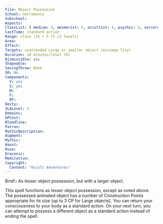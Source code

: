 ```yaml
---
File: Object Possession
School: necromancy
Subschool: 
Aspects: 
ClassList: { medium: 4, mesmerist: 5, occultist: 4, psychic: 5, sorcerer: 5, wizard: 5, spiritualist: 5, witch: 5 }
CastTime: standard action
Range: close (25 + 5 ft./2 levels)
Area: 
Effect: 
Targets: unattended Large or smaller object (minimum Tiny)
Duration: 10 minutes/level (D)
Dismissible: yes
Shapeable: 
SavingThrow: None
SR: No
Components:
  V: yes
  S: yes
  M: 
  F: 
  DF: 
Deity: 
SLALevel: 5
Domains: 
GPCost: 
Bloodline: 
Patron: 
MythicDescription: 
Augment: 
Mythic: 
Haunt: 
Ruse: 
Draconic: 
Meditative: 
Copyright:
  Content: "Occult Adventures"
---
```

Brief:: As lesser object possession, but with a larger object.

This spell functions as lesser object possession, except as noted above. The possessed animated object has a number of Construction Points appropriate for its size (up to 3 CP for Large objects).  You can return your consciousness to your body as a standard action. On your next turn, you can attempt to possess a different object as a standard action instead of ending the spell.

